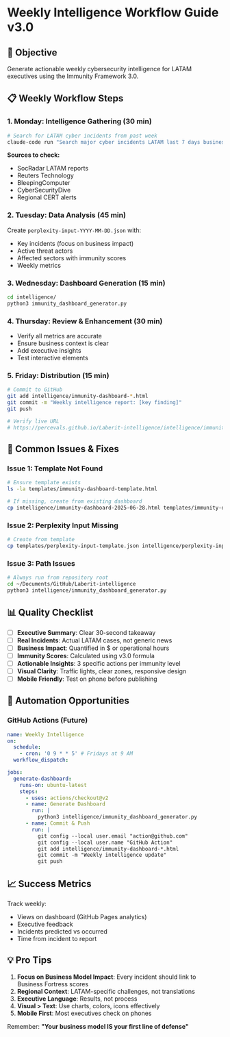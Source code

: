 # Weekly Intelligence Workflow Guide v3.0

## 🎯 Objective
Generate actionable weekly cybersecurity intelligence for LATAM executives using the Immunity Framework 3.0.

## 📋 Weekly Workflow Steps

### 1. **Monday: Intelligence Gathering** (30 min)
```bash
# Search for LATAM cyber incidents from past week
claude-code run "Search major cyber incidents LATAM last 7 days business impact"
```

**Sources to check:**
- SocRadar LATAM reports
- Reuters Technology
- BleepingComputer
- CyberSecurityDive
- Regional CERT alerts

### 2. **Tuesday: Data Analysis** (45 min)
Create `perplexity-input-YYYY-MM-DD.json` with:
- Key incidents (focus on business impact)
- Active threat actors
- Affected sectors with immunity scores
- Weekly metrics

### 3. **Wednesday: Dashboard Generation** (15 min)
```bash
cd intelligence/
python3 immunity_dashboard_generator.py
```

### 4. **Thursday: Review & Enhancement** (30 min)
- Verify all metrics are accurate
- Ensure business context is clear
- Add executive insights
- Test interactive elements

### 5. **Friday: Distribution** (15 min)
```bash
# Commit to GitHub
git add intelligence/immunity-dashboard-*.html
git commit -m "Weekly intelligence report: [key finding]"
git push

# Verify live URL
# https://percevals.github.io/Laberit-intelligence/intelligence/immunity-dashboard-YYYY-MM-DD.html
```

## 🔧 Common Issues & Fixes

### Issue 1: Template Not Found
```bash
# Ensure template exists
ls -la templates/immunity-dashboard-template.html

# If missing, create from existing dashboard
cp intelligence/immunity-dashboard-2025-06-28.html templates/immunity-dashboard-template.html
```

### Issue 2: Perplexity Input Missing
```bash
# Create from template
cp templates/perplexity-input-template.json intelligence/perplexity-input-$(date +%Y-%m-%d).json
```

### Issue 3: Path Issues
```bash
# Always run from repository root
cd ~/Documents/GitHub/Laberit-intelligence
python3 intelligence/immunity_dashboard_generator.py
```

## 📊 Quality Checklist

- [ ] **Executive Summary**: Clear 30-second takeaway
- [ ] **Real Incidents**: Actual LATAM cases, not generic news
- [ ] **Business Impact**: Quantified in $ or operational hours
- [ ] **Immunity Scores**: Calculated using v3.0 formula
- [ ] **Actionable Insights**: 3 specific actions per immunity level
- [ ] **Visual Clarity**: Traffic lights, clear zones, responsive design
- [ ] **Mobile Friendly**: Test on phone before publishing

## 🚀 Automation Opportunities

### GitHub Actions (Future)
```yaml
name: Weekly Intelligence
on:
  schedule:
    - cron: '0 9 * * 5' # Fridays at 9 AM
  workflow_dispatch:

jobs:
  generate-dashboard:
    runs-on: ubuntu-latest
    steps:
      - uses: actions/checkout@v2
      - name: Generate Dashboard
        run: |
          python3 intelligence/immunity_dashboard_generator.py
      - name: Commit & Push
        run: |
          git config --local user.email "action@github.com"
          git config --local user.name "GitHub Action"
          git add intelligence/immunity-dashboard-*.html
          git commit -m "Weekly intelligence update"
          git push
```

## 📈 Success Metrics

Track weekly:
- Views on dashboard (GitHub Pages analytics)
- Executive feedback
- Incidents predicted vs occurred
- Time from incident to report

## 💡 Pro Tips

1. **Focus on Business Model Impact**: Every incident should link to Business Fortress scores
2. **Regional Context**: LATAM-specific challenges, not translations
3. **Executive Language**: Results, not process
4. **Visual > Text**: Use charts, colors, icons effectively
5. **Mobile First**: Most executives check on phones

Remember: **"Your business model IS your first line of defense"**